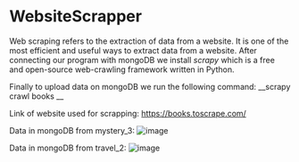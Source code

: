 # WebsiteScrapper
Web scraping refers to the extraction of data from a website. It is one of the most efficient and useful ways to extract data from a website.
After connecting our program with mongoDB we install _scrapy_ which is a free and open-source web-crawling framework written in Python.

Finally to upload data on mongoDB we run the following command:
__scrapy crawl books __

Link of website used for scrapping:
https://books.toscrape.com/

Data in mongoDB from mystery_3:
![image](https://github.com/Prakram14/WebsiteScrapper/assets/105963616/d2d6089d-0fef-4a87-950c-ce0f46365856)

Data in mongoDB from travel_2:
![image](https://github.com/Prakram14/WebsiteScrapper/assets/105963616/b2328236-f1e9-4cf2-a204-963cd4b83dd2)



